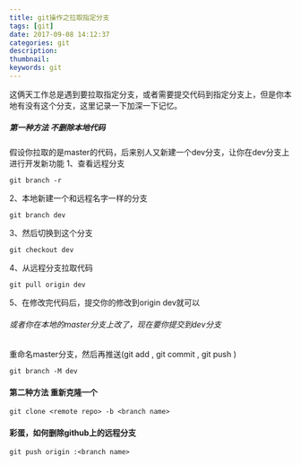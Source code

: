 ```yaml
---
title: git操作之拉取指定分支
tags: [git]
date: 2017-09-08 14:12:37
categories: git
description:
thumbnail:
keywords: git
---
```

这俩天工作总是遇到要拉取指定分支，或者需要提交代码到指定分支上，但是你本地有没有这个分支，这里记录一下加深一下记忆。
<!-- more -->
##### 第一种方法 不删除本地代码
假设你拉取的是master的代码，后来别人又新建一个dev分支，让你在dev分支上进行开发新功能
1、查看远程分支
```
git branch -r
```
2、本地新建一个和远程名字一样的分支
```
git branch dev
```
3、然后切换到这个分支
```
git checkout dev
```
4、从远程分支拉取代码
```
git pull origin dev
```
5、在修改完代码后，提交你的修改到origin dev就可以
###### 或者你在本地的master分支上改了，现在要你提交到dev分支
重命名master分支，然后再推送(git add ,  git commit , git push )
```
git branch -M dev
```
#### 第二种方法 重新克隆一个
```
git clone <remote repo> -b <branch name>
```

#### 彩蛋，如何删除github上的远程分支
```
git push origin :<branch name>
```